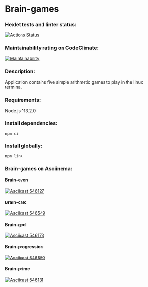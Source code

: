 # Brain-games

### Hexlet tests and linter status:
[![Actions Status](https://github.com/ikki-li/frontend-project-44/workflows/hexlet-check/badge.svg)](https://github.com/ikki-li/frontend-project-44/actions)

### Maintainability rating on CodeClimate:
 [![Maintainability](https://api.codeclimate.com/v1/badges/f4b7aa860861316b85f3/maintainability)](https://codeclimate.com/github/ikki-li/frontend-project-44/maintainability)

### Description:

Application contains five simple arithmetic games to play in the linux terminal.

### Requirements:
Node.js ^13.2.0

### Install dependencies:
```
npm ci
``` 
### Install globally:
```
npm link
```
### Brain-games on Asciinema:

#### Brain-even

[![Asciicast 546127](https://asciinema.org/a/546127.svg)](https://asciinema.org/a/546127)

#### Brain-calc

[![Asciicast 546549](https://asciinema.org/a/546549.svg)](https://asciinema.org/a/546549)

#### Brain-gcd

[![Asciicast 546173](https://asciinema.org/a/546173.svg)](https://asciinema.org/a/546173)

#### Brain-progression

[![Asciicast 546550](https://asciinema.org/a/546550.svg)](https://asciinema.org/a/546550)

#### Brain-prime

[![Asciicast 546131](https://asciinema.org/a/546131.svg)](https://asciinema.org/a/546131)
